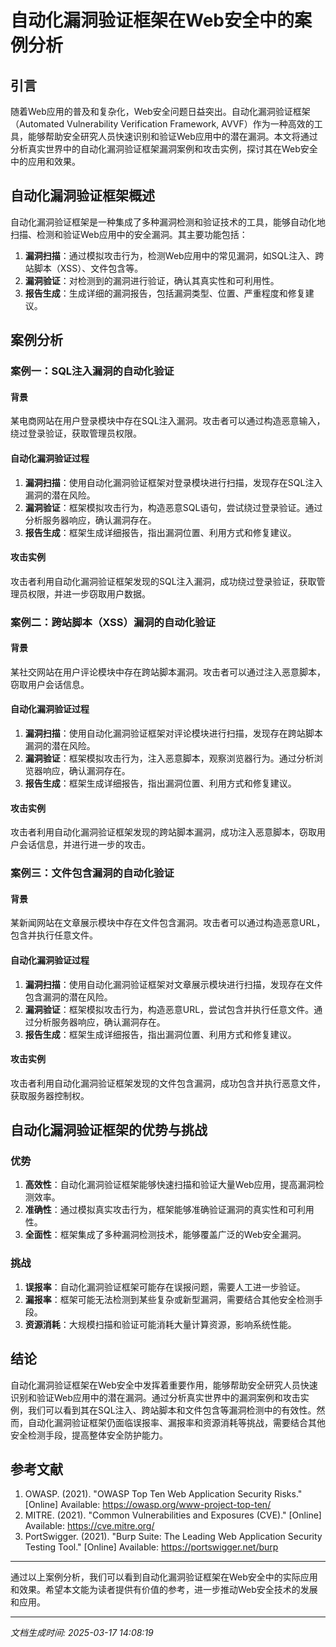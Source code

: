 # 自动化漏洞验证框架在Web安全中的案例分析

## 引言

随着Web应用的普及和复杂化，Web安全问题日益突出。自动化漏洞验证框架（Automated Vulnerability Verification Framework, AVVF）作为一种高效的工具，能够帮助安全研究人员快速识别和验证Web应用中的潜在漏洞。本文将通过分析真实世界中的自动化漏洞验证框架漏洞案例和攻击实例，探讨其在Web安全中的应用和效果。

## 自动化漏洞验证框架概述

自动化漏洞验证框架是一种集成了多种漏洞检测和验证技术的工具，能够自动化地扫描、检测和验证Web应用中的安全漏洞。其主要功能包括：

1. **漏洞扫描**：通过模拟攻击行为，检测Web应用中的常见漏洞，如SQL注入、跨站脚本（XSS）、文件包含等。
2. **漏洞验证**：对检测到的漏洞进行验证，确认其真实性和可利用性。
3. **报告生成**：生成详细的漏洞报告，包括漏洞类型、位置、严重程度和修复建议。

## 案例分析

### 案例一：SQL注入漏洞的自动化验证

#### 背景

某电商网站在用户登录模块中存在SQL注入漏洞。攻击者可以通过构造恶意输入，绕过登录验证，获取管理员权限。

#### 自动化漏洞验证过程

1. **漏洞扫描**：使用自动化漏洞验证框架对登录模块进行扫描，发现存在SQL注入漏洞的潜在风险。
2. **漏洞验证**：框架模拟攻击行为，构造恶意SQL语句，尝试绕过登录验证。通过分析服务器响应，确认漏洞存在。
3. **报告生成**：框架生成详细报告，指出漏洞位置、利用方式和修复建议。

#### 攻击实例

攻击者利用自动化漏洞验证框架发现的SQL注入漏洞，成功绕过登录验证，获取管理员权限，并进一步窃取用户数据。

### 案例二：跨站脚本（XSS）漏洞的自动化验证

#### 背景

某社交网站在用户评论模块中存在跨站脚本漏洞。攻击者可以通过注入恶意脚本，窃取用户会话信息。

#### 自动化漏洞验证过程

1. **漏洞扫描**：使用自动化漏洞验证框架对评论模块进行扫描，发现存在跨站脚本漏洞的潜在风险。
2. **漏洞验证**：框架模拟攻击行为，注入恶意脚本，观察浏览器行为。通过分析浏览器响应，确认漏洞存在。
3. **报告生成**：框架生成详细报告，指出漏洞位置、利用方式和修复建议。

#### 攻击实例

攻击者利用自动化漏洞验证框架发现的跨站脚本漏洞，成功注入恶意脚本，窃取用户会话信息，并进行进一步的攻击。

### 案例三：文件包含漏洞的自动化验证

#### 背景

某新闻网站在文章展示模块中存在文件包含漏洞。攻击者可以通过构造恶意URL，包含并执行任意文件。

#### 自动化漏洞验证过程

1. **漏洞扫描**：使用自动化漏洞验证框架对文章展示模块进行扫描，发现存在文件包含漏洞的潜在风险。
2. **漏洞验证**：框架模拟攻击行为，构造恶意URL，尝试包含并执行任意文件。通过分析服务器响应，确认漏洞存在。
3. **报告生成**：框架生成详细报告，指出漏洞位置、利用方式和修复建议。

#### 攻击实例

攻击者利用自动化漏洞验证框架发现的文件包含漏洞，成功包含并执行恶意文件，获取服务器控制权。

## 自动化漏洞验证框架的优势与挑战

### 优势

1. **高效性**：自动化漏洞验证框架能够快速扫描和验证大量Web应用，提高漏洞检测效率。
2. **准确性**：通过模拟真实攻击行为，框架能够准确验证漏洞的真实性和可利用性。
3. **全面性**：框架集成了多种漏洞检测技术，能够覆盖广泛的Web安全漏洞。

### 挑战

1. **误报率**：自动化漏洞验证框架可能存在误报问题，需要人工进一步验证。
2. **漏报率**：框架可能无法检测到某些复杂或新型漏洞，需要结合其他安全检测手段。
3. **资源消耗**：大规模扫描和验证可能消耗大量计算资源，影响系统性能。

## 结论

自动化漏洞验证框架在Web安全中发挥着重要作用，能够帮助安全研究人员快速识别和验证Web应用中的潜在漏洞。通过分析真实世界中的漏洞案例和攻击实例，我们可以看到其在SQL注入、跨站脚本和文件包含等漏洞检测中的有效性。然而，自动化漏洞验证框架仍面临误报率、漏报率和资源消耗等挑战，需要结合其他安全检测手段，提高整体安全防护能力。

## 参考文献

1. OWASP. (2021). "OWASP Top Ten Web Application Security Risks." [Online] Available: https://owasp.org/www-project-top-ten/
2. MITRE. (2021). "Common Vulnerabilities and Exposures (CVE)." [Online] Available: https://cve.mitre.org/
3. PortSwigger. (2021). "Burp Suite: The Leading Web Application Security Testing Tool." [Online] Available: https://portswigger.net/burp

---

通过以上案例分析，我们可以看到自动化漏洞验证框架在Web安全中的实际应用和效果。希望本文能为读者提供有价值的参考，进一步推动Web安全技术的发展和应用。

---

*文档生成时间: 2025-03-17 14:08:19*


